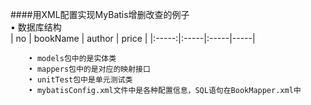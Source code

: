 ####用XML配置实现MyBatis增删改查的例子<br>
		• 数据库结构<br>
| no   | bookName  | author  | price |
|:-----:|:-----|:-----|-----|

		• models包中的是实体类
		• mappers包中的是对应的映射接口
		• unitTest包中是单元测试类
		• mybatisConfig.xml文件中是各种配置信息，SQL语句在BookMapper.xml中